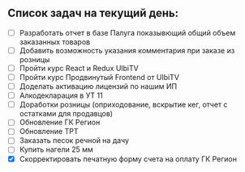 ## Список задач на текущий день:

- [ ] Разработать отчет в базе Палуга показывющий общий объем заказанных товаров
- [ ] Добавить возможность указания комментария при заказе из розницы
- [ ] Пройти курс React и Redux UlbiTV
- [ ] Пройти курс Продвинутый Frontend от UlbiTV
- [ ] Доделать активацию лицензий по нашим ИП
- [ ] Алкодекларация в УТ 11
- [ ] Доработки розницы (оприходование, вскрытие кег, отчет с остатками для продавцов)
- [ ] Обновление ГК Регион
- [ ] Обновление ТРТ
- [ ] Заказать песок речной на дачу
- [ ] Купить нагели 25 мм
- [x] Скорректировать печатную форму счета на оплату ГК Регион
